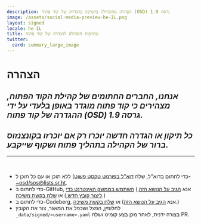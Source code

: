 ```yaml
---
description: הצהרה מהקהילה בתמיכה בהגדרה של קוד פתוח (OSD) גרסה 1.9
image: /assets/social-media-preview-he-IL.png
layout: signed
locale: he-IL
title: מחויבות הקהילה להגדרה של קוד פתוח
twitter:
  card: summary_large_image
---
```

# **הצהרה**

## *אנחנו, החברים החתומים של קהילת הקוד הפתוח, מצהירים כי קוד פתוח מוגדר באופן בלעדי על ידי ההגדרה של קוד פתוח (OSD) גרסה 1.9.*

## *כל תיקון או הגדרה חדשה יוכרו רק אם יוכרזו בקונצנזוס ברור של הקהילה בתהליך פתוח ושקוף שייקבע.*

---
<br>

- כדי לחתום בדוא"ל, שלח [דוא"ל בפורמט טקסט פשוט](https://useplaintext.email/)) ללא תוכן או עם כל תוכן ל-[~osd/sos@lists.sr.ht](mailto:~osd/sos@lists.sr.ht).
- כדי לחתום ב-GitHub, אנא [הגיב על הנושא הזה](https://github.com/OpenSourceDefinition/sos/issues/1),) [השתמש בממשק האינטרנט כדי ליצור קובץ חדש](https://github.com/OpenSourceDefinition/sos/new/main/_data/signed),) או [שלח בקשת משיכה](https://github.com/OpenSourceDefinition/sos/pulls).)
- כדי לחתום ב-Codeberg, אנא [הגיב על הנושא הזה](https://codeberg.org/osd/sos/issues/1)) או [שלח בקשת משיכה](https://codeberg.org/osd/sos/pulls).)
- לחלופין, הפצל ושכפל את המאגר, צור את הקובץ `_data/signed/<username>.yaml` בצורה ידנית, לאחר מכן בצע קומיט ושלח PR.
